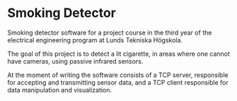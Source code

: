 # Smoking Detector

Smoking detector software for a project course in the third year of the electrical engineering program at Lunds Tekniska Högskola.

The goal of this project is to detect a lit cigarette, in areas where one cannot have cameras, using passive infrared sensors.

At the moment of writing the software consists of a TCP server, responsible for accepting and transmitting sensor data, and a TCP client responsible for data manipulation and visualization.

